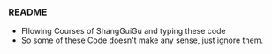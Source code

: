 ### README
- Fllowing Courses of ShangGuiGu and typing these code
- So some of these Code doesn't make any sense, just ignore them.
